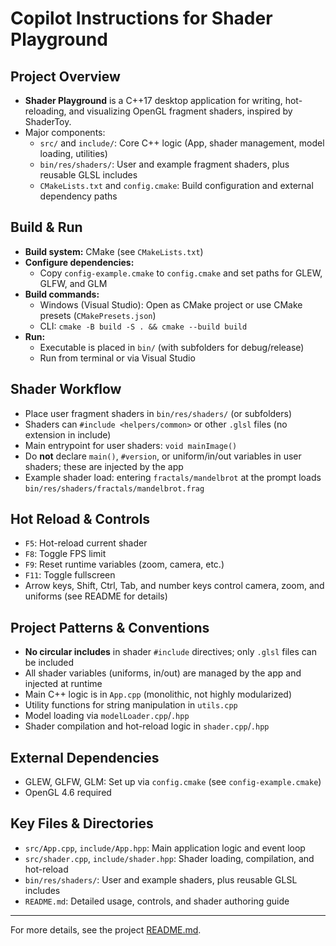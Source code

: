 # Copilot Instructions for Shader Playground

## Project Overview
- **Shader Playground** is a C++17 desktop application for writing, hot-reloading, and visualizing OpenGL fragment shaders, inspired by ShaderToy.
- Major components:
  - `src/` and `include/`: Core C++ logic (App, shader management, model loading, utilities)
  - `bin/res/shaders/`: User and example fragment shaders, plus reusable GLSL includes
  - `CMakeLists.txt` and `config.cmake`: Build configuration and external dependency paths

## Build & Run
- **Build system:** CMake (see `CMakeLists.txt`)
- **Configure dependencies:**
  - Copy `config-example.cmake` to `config.cmake` and set paths for GLEW, GLFW, and GLM
- **Build commands:**
  - Windows (Visual Studio): Open as CMake project or use CMake presets (`CMakePresets.json`)
  - CLI: `cmake -B build -S . && cmake --build build`
- **Run:**
  - Executable is placed in `bin/` (with subfolders for debug/release)
  - Run from terminal or via Visual Studio

## Shader Workflow
- Place user fragment shaders in `bin/res/shaders/` (or subfolders)
- Shaders can `#include <helpers/common>` or other `.glsl` files (no extension in include)
- Main entrypoint for user shaders: `void mainImage()`
- Do **not** declare `main()`, `#version`, or uniform/in/out variables in user shaders; these are injected by the app
- Example shader load: entering `fractals/mandelbrot` at the prompt loads `bin/res/shaders/fractals/mandelbrot.frag`

## Hot Reload & Controls
- `F5`: Hot-reload current shader
- `F8`: Toggle FPS limit
- `F9`: Reset runtime variables (zoom, camera, etc.)
- `F11`: Toggle fullscreen
- Arrow keys, Shift, Ctrl, Tab, and number keys control camera, zoom, and uniforms (see README for details)

## Project Patterns & Conventions
- **No circular includes** in shader `#include` directives; only `.glsl` files can be included
- All shader variables (uniforms, in/out) are managed by the app and injected at runtime
- Main C++ logic is in `App.cpp` (monolithic, not highly modularized)
- Utility functions for string manipulation in `utils.cpp`
- Model loading via `modelLoader.cpp`/`.hpp`
- Shader compilation and hot-reload logic in `shader.cpp`/`.hpp`

## External Dependencies
- GLEW, GLFW, GLM: Set up via `config.cmake` (see `config-example.cmake`)
- OpenGL 4.6 required

## Key Files & Directories
- `src/App.cpp`, `include/App.hpp`: Main application logic and event loop
- `src/shader.cpp`, `include/shader.hpp`: Shader loading, compilation, and hot-reload
- `bin/res/shaders/`: User and example shaders, plus reusable GLSL includes
- `README.md`: Detailed usage, controls, and shader authoring guide

---

For more details, see the project [README.md](../README.md).
